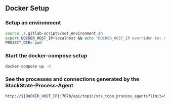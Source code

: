 ## Docker Setup

### Setup an environment
```bash
source ./.gitlab-scripts/set_environment.sh
export DOCKER_HOST_IP=localhost && echo "DOCKER_HOST_IP overriden to: ${DOCKER_HOST_IP}"
PROJECT_DIR=`pwd`
```

### Start the docker-compose setup
```bash
docker-compose up -d
```

### See the processes and connections generated by the StackState-Process-Agent
```bash
http://${DOCKER_HOST_IP}:7070/api/topic/sts_topo_process_agents?limit=500
```